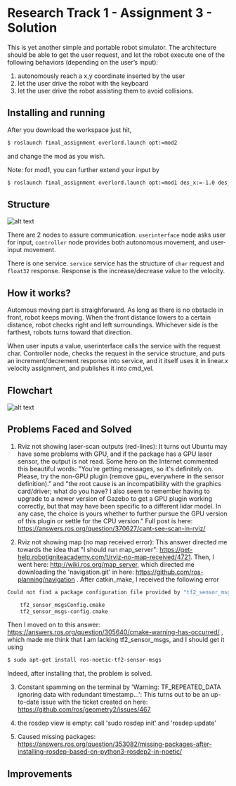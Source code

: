 Research Track 1 - Assignment 3 - Solution
================================

This is yet another simple and portable robot simulator. The architecture should be able to get the user request, and let the robot execute one of the following behaviors (depending on the user’s input):
1) autonomously reach a x,y coordinate inserted by the user
2) let the user drive the robot with the keyboard
3) let the user drive the robot assisting them to avoid collisions.

Installing and running
----------------------

After you download the workspace just hit,
```bash
$ roslaunch final_assignment overlord.launch opt:=mod2
```
and change the mod as you wish.

Note: for mod1, you can further extend your input by
```bash
$ roslaunch final_assignment overlord.launch opt:=mod1 des_x:=-1.0 des_y=-1.0
```

Structure
---------
![alt text](https://i.ibb.co/cbtbdBN/structure.png)



There are 2 nodes to assure communication.
`userinterface` node asks user for input,
`controller` node provides both autonomous movement, and user-input movement.

There is one service.
`service` service has the structure of `char` request and `float32` response. Response is the increase/decrease value to the velocity.

How it works?
---------
Automous moving part is straighforward. As long as there is no obstacle in front, robot keeps moving. When the front distance lowers to a certain distance, robot checks right and left surroundings. Whichever side is the farthest, robots turns toward that direction.

When user inputs a value, userinterface calls the service with the request char. Controller node, checks the request in the service structure, and puts an increment/decrement response into service, and it itself uses it in linear.x velocity assignment, and publishes it into cmd_vel.

Flowchart
---------
![alt text](https://i.ibb.co/TwpwYrT/flowchart.png)

Problems Faced and Solved
---------
1) Rviz not showing laser-scan outputs (red-lines): It turns out Ubuntu may have some problems with GPU, and if the package has a GPU laser sensor, the output is not read. Some hero on the Internet commented this beautiful words: "You're getting messages, so it's definitely on. Please, try the non-GPU plugin (remove gpu_ everywhere in the sensor definition)." and "the root cause is an incompatibility with the graphics card/driver; what do you have? I also seem to remember having to upgrade to a newer version of Gazebo to get a GPU plugin working correctly, but that may have been specific to a different lidar model. In any case, the choice is yours whether to further pursue the GPU version of this plugin or settle for the CPU version."
Full post is here: https://answers.ros.org/question/370627/cant-see-scan-in-rviz/

2) Rviz not showing map (no map received error): This answer directed me towards the idea that "I should run map_server": https://get-help.robotigniteacademy.com/t/rviz-no-map-received/4721. Then, I went here: http://wiki.ros.org/map_server, which directed me downloading the 'navigation.git' in here: https://github.com/ros-planning/navigation . After catkin_make, I received the following error

```bash
Could not find a package configuration file provided by "tf2_sensor_msgs" with any of the following names:

    tf2_sensor_msgsConfig.cmake
    tf2_sensor_msgs-config.cmake
```

Then I moved on to this answer: https://answers.ros.org/question/305640/cmake-warning-has-occurred/ , which made me think that I am lacking tf2_sensor_msgs, and I should get it using

```bash
$ sudo apt-get install ros-noetic-tf2-sensor-msgs
```
Indeed, after installing that, the problem is solved.

3) Constant spamming on the terminal by 'Warning: TF_REPEATED_DATA ignoring data with redundant timestamp...': This turns out to be an up-to-date issue with the ticket created on here: https://github.com/ros/geometry2/issues/467

4) the rosdep view is empty: call 'sudo rosdep init' and 'rosdep update'
5) Caused missing packages: https://answers.ros.org/question/353082/missing-packages-after-installing-rosdep-based-on-python3-rosdep2-in-noetic/


Improvements
---------

